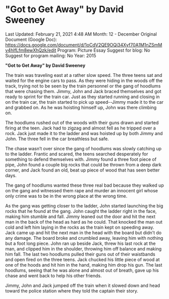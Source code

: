 # "Got to Get Away" by David Sweeney

Last Updated: February 21, 2021 4:48 AM
Month: 12 - December
Original Document (Google Doc): https://docs.google.com/document/d/1oCdV2QE9OQj34Xyf70A1M1nZSmMv4hIfLfm8ewXhQzk/edit
Program: Picture Essay
Suggest for blog: No
Suggest for program mailing: No
Year: 2015

**"Got to Get Away" by David Sweeney**

The train was traveling east at a rather slow speed. The three teens sat and waited for the engine cars to pass. As they were hiding in the woods off the track, trying not to be seen by the train personnel or the gang of hoodlums that were chasing them. Jimmy, John and Jack braced themselves and got ready to sprint for the train car. Just as they started running and closing in on the train car, the train started to pick up speed--Jimmy made it to the car and grabbed on. As he was hoisting himself up, John was there climbing on.

The hoodlums rushed out of the woods with their guns drawn and started firing at the teen. Jack had to zigzag and almost fell as he tripped over a rock. Jack just made it to the ladder and was hoisted up by both Jimmy and John. The three fell in the car breathless but safe.

The chase wasn’t over since the gang of hoodlums was slowly catching up to the ladder. Frantic and scared, the teens searched desperately for something to defend themselves with. Jimmy found a three foot piece of pipe, John found a couple big rocks that could be thrown from a deep dark corner, and Jack found an old, beat up piece of wood that has seen better days.

The gang of hoodlums wanted these three real bad because they walked up on the gang and witnessed them rape and murder an innocent girl whose only crime was to be in the wrong place at the wrong time.

As the gang was getting closer to the ladder, John started launching the big rocks that he found at the gang. John caught the ladder right in the face, making him stumble and fall. Jimmy leaned out the door and hit the next man in the back of the head as hard as he could. That knocked the man out cold and left him laying in the rocks as the train kept on speeding away. Jack came up and hit the next man in the head with the board but didn’t do any damage. The board broke and crumbled away, leaving him with nothing but a foot long piece. John ran up beside Jack, threw his last rock at the man, and clipped him in the shoulder, throwing him off balance and making him fall. The last two hoodlums pulled their guns out of their waistbands and open fired on the three teens. Jack chucked his little piece of wood at one of the hoods and hit him in the hand, making him drop his gun. The last hoodlums, seeing that he was alone and almost out of breath, gave up his chase and went back to help his other friends.

Jimmy, John and Jack jumped off the train when it slowed down and head toward the police station where they told the captain their story.